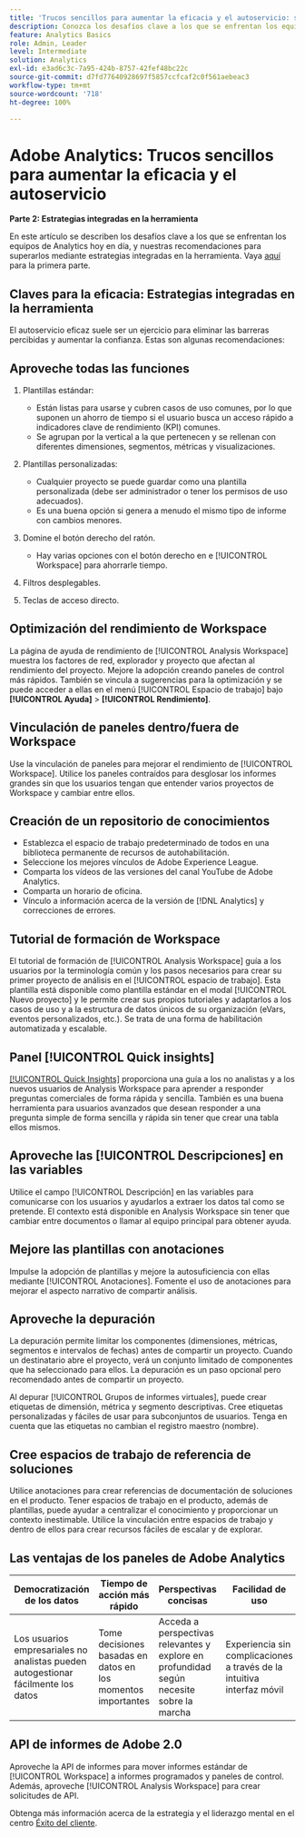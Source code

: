 ```yaml
---
title: 'Trucos sencillos para aumentar la eficacia y el autoservicio: segunda parte'
description: Conozca los desafíos clave a los que se enfrentan los equipos de Analytics hoy en día, y nuestras recomendaciones para superarlos mediante estrategias integradas en la herramienta.
feature: Analytics Basics
role: Admin, Leader
level: Intermediate
solution: Analytics
exl-id: e3ad6c3c-7a95-424b-8757-42fef48bc22c
source-git-commit: d7fd77640928697f5857ccfcaf2c0f561aebeac3
workflow-type: tm+mt
source-wordcount: '718'
ht-degree: 100%

---
```


# Adobe Analytics: Trucos sencillos para aumentar la eficacia y el autoservicio

**Parte 2: Estrategias integradas en la herramienta**

En este artículo se describen los desafíos clave a los que se enfrentan los equipos de Analytics hoy en día, y nuestras recomendaciones para superarlos mediante estrategias integradas en la herramienta. Vaya [aquí](/help/strategy/analytics-simple-hacks-for-efficiency-part-one.md) para la primera parte.

## Claves para la eficacia: Estrategias integradas en la herramienta

El autoservicio eficaz suele ser un ejercicio para eliminar las barreras percibidas y aumentar la confianza. Estas son algunas recomendaciones:

## Aproveche todas las funciones

1. Plantillas estándar:

   * Están listas para usarse y cubren casos de uso comunes, por lo que suponen un ahorro de tiempo si el usuario busca un acceso rápido a indicadores clave de rendimiento (KPI) comunes.
   * Se agrupan por la vertical a la que pertenecen y se rellenan con diferentes dimensiones, segmentos, métricas y visualizaciones.

1. Plantillas personalizadas:

   * Cualquier proyecto se puede guardar como una plantilla personalizada (debe ser administrador o tener los permisos de uso adecuados).
   * Es una buena opción si genera a menudo el mismo tipo de informe con cambios menores.

1. Domine el botón derecho del ratón.

   * Hay varias opciones con el botón derecho en e [!UICONTROL Workspace] para ahorrarle tiempo.

1. Filtros desplegables.

1. Teclas de acceso directo.

## Optimización del rendimiento de Workspace

La página de ayuda de rendimiento de [!UICONTROL Analysis Workspace] muestra los factores de red, explorador y proyecto que afectan al rendimiento del proyecto. Mejore la adopción creando paneles de control más rápidos. También se vincula a sugerencias para la optimización y se puede acceder a ellas en el menú [!UICONTROL Espacio de trabajo] bajo **[!UICONTROL Ayuda]** > **[!UICONTROL Rendimiento]**.

## Vinculación de paneles dentro/fuera de Workspace

Use la vinculación de paneles para mejorar el rendimiento de [!UICONTROL Workspace]. Utilice los paneles contraídos para desglosar los informes grandes sin que los usuarios tengan que entender varios proyectos de Workspace y cambiar entre ellos.

## Creación de un repositorio de conocimientos

* Establezca el espacio de trabajo predeterminado de todos en una biblioteca permanente de recursos de autohabilitación.
* Seleccione los mejores vínculos de Adobe Experience League.
* Comparta los vídeos de las versiones del canal YouTube de Adobe Analytics.
* Comparta un horario de oficina.
* Vínculo a información acerca de la versión de [!DNL Analytics] y correcciones de errores.

## Tutorial de formación de Workspace

El tutorial de formación de [!UICONTROL Analysis Workspace] guía a los usuarios por la terminología común y los pasos necesarios para crear su primer proyecto de análisis en el [!UICONTROL espacio de trabajo]. Esta plantilla está disponible como plantilla estándar en el modal [!UICONTROL Nuevo proyecto] y le permite crear sus propios tutoriales y adaptarlos a los casos de uso y a la estructura de datos únicos de su organización (eVars, eventos personalizados, etc.). Se trata de una forma de habilitación automatizada y escalable.

## Panel [!UICONTROL Quick insights]

[[!UICONTROL Quick Insights]](https://experienceleague.adobe.com/docs/analytics/analyze/analysis-workspace/panels/quickinsight.html?lang=es) proporciona una guía a los no analistas y a los nuevos usuarios de Analysis Workspace para aprender a responder preguntas comerciales de forma rápida y sencilla. También es una buena herramienta para usuarios avanzados que desean responder a una pregunta simple de forma sencilla y rápida sin tener que crear una tabla ellos mismos.

## Aproveche las [!UICONTROL Descripciones] en las variables

Utilice el campo [!UICONTROL Descripción] en las variables para comunicarse con los usuarios y ayudarlos a extraer los datos tal como se pretende. El contexto está disponible en Analysis Workspace sin tener que cambiar entre documentos o llamar al equipo principal para obtener ayuda.

## Mejore las plantillas con anotaciones

Impulse la adopción de plantillas y mejore la autosuficiencia con ellas mediante [!UICONTROL Anotaciones]. Fomente el uso de anotaciones para mejorar el aspecto narrativo de compartir análisis.

## Aproveche la depuración

La depuración permite limitar los componentes (dimensiones, métricas, segmentos e intervalos de fechas) antes de compartir un proyecto. Cuando un destinatario abre el proyecto, verá un conjunto limitado de componentes que ha seleccionado para ellos. La depuración es un paso opcional pero recomendado antes de compartir un proyecto.

Al depurar [!UICONTROL Grupos de informes virtuales], puede crear etiquetas de dimensión, métrica y segmento descriptivas. Cree etiquetas personalizadas y fáciles de usar para subconjuntos de usuarios. Tenga en cuenta que las etiquetas no cambian el registro maestro (nombre).

## Cree espacios de trabajo de referencia de soluciones

Utilice anotaciones para crear referencias de documentación de soluciones en el producto. Tener espacios de trabajo en el producto, además de plantillas, puede ayudar a centralizar el conocimiento y proporcionar un contexto inestimable. Utilice la vinculación entre espacios de trabajo y dentro de ellos para crear recursos fáciles de escalar y de explorar.

## Las ventajas de los paneles de Adobe Analytics

| Democratización de los datos | Tiempo de acción más rápido | Perspectivas concisas | Facilidad de uso |
| --- | --- | --- | --- |
| Los usuarios empresariales no analistas pueden autogestionar fácilmente los datos | Tome decisiones basadas en datos en los momentos importantes | Acceda a perspectivas relevantes y explore en profundidad según necesite sobre la marcha | Experiencia sin complicaciones a través de la intuitiva interfaz móvil |

## API de informes de Adobe 2.0

Aproveche la API de informes para mover informes estándar de [!UICONTROL Workspace] a informes programados y paneles de control. Además, aproveche [!UICONTROL Analysis Workspace] para crear solicitudes de API.

Obtenga más información acerca de la estrategia y el liderazgo mental en el centro [Éxito del cliente](https://experienceleague.adobe.com/docs/customer-success/customer-success/overview.html?lang=es).